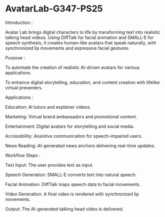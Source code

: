# AvatarLab-G347-PS25
Introduction :

Avatar Lab brings digital characters to life by transforming text into realistic talking head videos. Using DiffTalk for facial animation and SMALL-E for speech synthesis, it creates human-like avatars that speak    naturally, with synchronized lip movements and expressive facial gestures.

Purpose :

  To automate the creation of realistic AI-driven avatars for various applications.
  
  To enhance digital storytelling, education, and content creation with lifelike virtual presenters.
  
Applications :

  Education: AI tutors and explainer videos.
  
  Marketing: Virtual brand ambassadors and promotional content.
  
  Entertainment: Digital avatars for storytelling and social media.
  
  Accessibility: Assistive communication for speech-impaired users.
  
  News Reading: AI-generated news anchors delivering real-time updates.
  
Workflow Steps :

  Text Input: The user provides text as input.

  Speech Generation: SMALL-E converts text into natural speech.

  Facial Animation: DiffTalk maps speech data to facial movements.

  Video Generation: A final video is rendered with synchronized lip movements.

  Output: The AI-generated talking head video is delivered.
  

